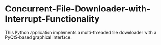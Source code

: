 # Concurrent-File-Downloader-with-Interrupt-Functionality
This Python application implements a multi-threaded file downloader with a PyQt5-based graphical interface. 
